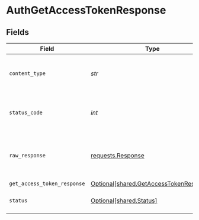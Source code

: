# AuthGetAccessTokenResponse


## Fields

| Field                                                                                    | Type                                                                                     | Required                                                                                 | Description                                                                              |
| ---------------------------------------------------------------------------------------- | ---------------------------------------------------------------------------------------- | ---------------------------------------------------------------------------------------- | ---------------------------------------------------------------------------------------- |
| `content_type`                                                                           | *str*                                                                                    | :heavy_check_mark:                                                                       | HTTP response content type for this operation                                            |
| `status_code`                                                                            | *int*                                                                                    | :heavy_check_mark:                                                                       | HTTP response status code for this operation                                             |
| `raw_response`                                                                           | [requests.Response](https://requests.readthedocs.io/en/latest/api/#requests.Response)    | :heavy_check_mark:                                                                       | Raw HTTP response; suitable for custom response parsing                                  |
| `get_access_token_response`                                                              | [Optional[shared.GetAccessTokenResponse]](../../models/shared/getaccesstokenresponse.md) | :heavy_minus_sign:                                                                       | OK                                                                                       |
| `status`                                                                                 | [Optional[shared.Status]](../../models/shared/status.md)                                 | :heavy_minus_sign:                                                                       | Default error response                                                                   |